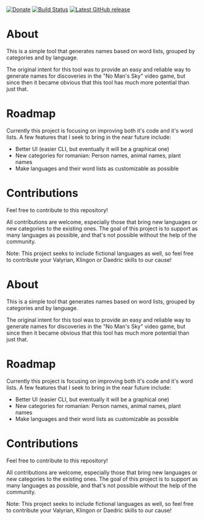 [![Donate](https://img.shields.io/badge/-%E2%99%A5%20Donate-%23ff69b4)](https://hmlendea.go.ro/fund.html) [![Build Status](https://github.com/hmlendea/universal-name-generator/actions/workflows/dotnet.yml/badge.svg)](https://github.com/hmlendea/universal-name-generator/actions/workflows/dotnet.yml) [![Latest GitHub release](https://img.shields.io/github/v/release/hmlendea/universal-name-generator)](https://github.com/hmlendea/universal-name-generator/releases/latest)

# About

This is a simple tool that generates names based on word lists, grouped by categories and by language.

The original intent for this tool was to provide an easy and reliable way to generate names for discoveries in the "No Man's Sky" video game, but since then it became obvious that this tool has much more potential than just that.

# Roadmap

Currently this project is focusing on improving both it's code and it's word lists. A few features that I seek to bring in the near future include:
- Better UI (easier CLI, but eventually it will be a graphical one)
- New categories for romanian: Person names, animal names, plant names
- Make languages and their word lists as customizable as possible

# Contributions

Feel free to contribute to this repository!

All contributions are welcome, especially those that bring new languages or new categories to the existing ones.
The goal of this project is to support as many languages as possible, and that's not possible without the help of the community.

Note: This project seeks to include fictional languages as well, so feel free to contribute your Valyrian, Klingon or Daedric skills to our cause!

# About

This is a simple tool that generates names based on word lists, grouped by categories and by language.

The original intent for this tool was to provide an easy and reliable way to generate names for discoveries in the "No Man's Sky" video game, but since then it became obvious that this tool has much more potential than just that.

# Roadmap

Currently this project is focusing on improving both it's code and it's word lists. A few features that I seek to bring in the near future include:
- Better UI (easier CLI, but eventually it will be a graphical one)
- New categories for romanian: Person names, animal names, plant names
- Make languages and their word lists as customizable as possible

# Contributions

Feel free to contribute to this repository!

All contributions are welcome, especially those that bring new languages or new categories to the existing ones.
The goal of this project is to support as many languages as possible, and that's not possible without the help of the community.

Note: This project seeks to include fictional languages as well, so feel free to contribute your Valyrian, Klingon or Daedric skills to our cause!
